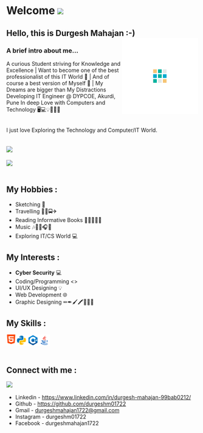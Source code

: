 # Welcome <img src="https://raw.githubusercontent.com/MartinHeinz/MartinHeinz/master/wave.gif" width="30px">

## Hello, this is Durgesh Mahajan :-) <img align="right" width="200px" src="Img/d.gif">
### A brief intro about me...
A curious Student striving for Knowledge and Excellence | Want to become one of the best professionalist of this IT World 📡 | And of course a best version of Myself 💙 | My Dreams are bigger than My Distractions
Developing IT Engineer @ DYPCOE, Akurdi, Pune
In deep Love with Computers and Technology 🖥💻💡📂📆📌

\
I just love Exploring the Technology and Computer/IT World.
</br>
<br></br>
<img src="https://github-readme-stats.vercel.app/api?username=durgeshm01722&show_icons=true&theme=radical"><br><br>
<img src="https://github-readme-stats.vercel.app/api/top-langs/?username=durgeshm01722&layout=compact">
<br></br>

## My Hobbies :
* Sketching 🎨
* Travelling 🚕🚗🚍✈
* Reading Informative Books 📕📗📘📙📒
* Music 🎶🎵🎼🎧💙
* Exploring IT/CS World 💻

## My Interests :
* **Cyber Security** 💻
* Coding/Programming <>
* UI/UX Designing 💡
* Web Development 🌐
* Graphic Designing ✏✒🖌🖍📏📐📌

## My Skills :
<img align="left"  width="25px" src="Img/html.png" >
<img align="left"  width="30px" src="Img/python.png">
<img align="left"  width="30px" src="Img/cpp.png">
<img align="left"  width="30px" src="Img/java.png">

<br>
<br></br>

## Connect with me :
[<img src="https://img.shields.io/badge/-LinkedIn-blue?style=for-the-badge&logo=#0A66C2">](https://www.linkedin.com/in/durgesh-mahajan-99bab0212/)
* Linkedin - <https://www.linkedin.com/in/durgesh-mahajan-99bab0212/>
* Github - <https://github.com/durgeshm01722>
* Gmail - durgeshmahajan1722@gmail.com
* Instagram - durgeshm01722
* Facebook - durgeshmahajan1722

